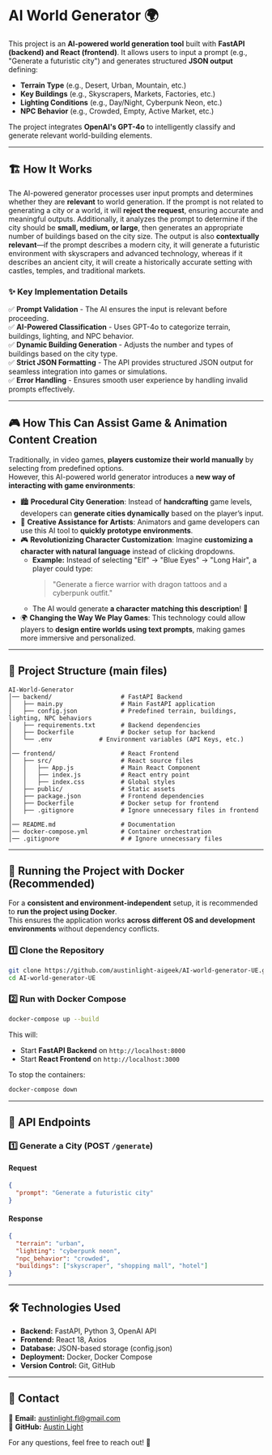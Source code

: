 # AI World Generator 🌍

This project is an **AI-powered world generation tool** built with **FastAPI (backend) and React (frontend)**.
It allows users to input a prompt (e.g., "Generate a futuristic city") and generates structured **JSON output** defining:

- **Terrain Type** (e.g., Desert, Urban, Mountain, etc.)
- **Key Buildings** (e.g., Skyscrapers, Markets, Factories, etc.)
- **Lighting Conditions** (e.g., Day/Night, Cyberpunk Neon, etc.)
- **NPC Behavior** (e.g., Crowded, Empty, Active Market, etc.)

The project integrates **OpenAI's GPT-4o** to intelligently classify and generate relevant world-building elements.

---

## 🏗️ How It Works

The AI-powered generator processes user input prompts and determines whether they are **relevant** to world generation.
If the prompt is not related to generating a city or a world, it will **reject the request**, ensuring accurate and meaningful outputs.
Additionally, it analyzes the prompt to determine if the city should be **small, medium, or large**, then generates an appropriate number of buildings based on the city size.
The output is also **contextually relevant**—if the prompt describes a modern city, it will generate a futuristic environment with skyscrapers and advanced technology, whereas if it describes an ancient city, it will create a historically accurate setting with castles, temples, and traditional markets.

### ✨ **Key Implementation Details**

✅ **Prompt Validation** - The AI ensures the input is relevant before proceeding.  
✅ **AI-Powered Classification** - Uses GPT-4o to categorize terrain, buildings, lighting, and NPC behavior.  
✅ **Dynamic Building Generation** - Adjusts the number and types of buildings based on the city type.  
✅ **Strict JSON Formatting** - The API provides structured JSON output for seamless integration into games or simulations.  
✅ **Error Handling** - Ensures smooth user experience by handling invalid prompts effectively.

---

## 🎮 How This Can Assist Game & Animation Content Creation

Traditionally, in video games, **players customize their world manually** by selecting from predefined options.  
However, this AI-powered world generator introduces a **new way of interacting with game environments**:

- 🏙️ **Procedural City Generation**: Instead of **handcrafting** game levels, developers can **generate cities dynamically** based on the player’s input.
- 🎨 **Creative Assistance for Artists**: Animators and game developers can use this AI tool to **quickly prototype environments**.
- 🎮 **Revolutionizing Character Customization**: Imagine **customizing a character with natural language** instead of clicking dropdowns.
  - **Example:** Instead of selecting "Elf" → "Blue Eyes" → "Long Hair", a player could type:
    > "Generate a fierce warrior with dragon tattoos and a cyberpunk outfit."
  - The AI would generate **a character matching this description**! 🚀
- 🌍 **Changing the Way We Play Games**: This technology could allow players to **design entire worlds using text prompts**, making games more immersive and personalized.

---

## 📂 Project Structure (main files)

```
AI-World-Generator
│── backend/                   # FastAPI Backend
│   ├── main.py                # Main FastAPI application
│   ├── config.json            # Predefined terrain, buildings, lighting, NPC behaviors
│   ├── requirements.txt       # Backend dependencies
│   ├── Dockerfile             # Docker setup for backend
│   └── .env             # Environment variables (API Keys, etc.)
│
│── frontend/                  # React Frontend
│   ├── src/                   # React source files
│   │   ├── App.js             # Main React Component
│   │   ├── index.js           # React entry point
│   │   ├── index.css          # Global styles
│   ├── public/                # Static assets
│   ├── package.json           # Frontend dependencies
│   ├── Dockerfile             # Docker setup for frontend
│   ├── .gitignore             # Ignore unnecessary files in frontend
│
│── README.md                  # Documentation
│── docker-compose.yml         # Container orchestration
│── .gitignore                 # # Ignore unnecessary files
```

---

## 🐳 Running the Project with Docker (Recommended)

For a **consistent and environment-independent** setup, it is recommended to **run the project using Docker**.  
This ensures the application works **across different OS and development environments** without dependency conflicts.

### **1️⃣ Clone the Repository**

```sh
git clone https://github.com/austinlight-aigeek/AI-world-generator-UE.git
cd AI-world-generator-UE
```

### **2️⃣ Run with Docker Compose**

```sh
docker-compose up --build
```

This will:

- Start **FastAPI Backend** on `http://localhost:8000`
- Start **React Frontend** on `http://localhost:3000`

To stop the containers:

```sh
docker-compose down
```

---

## 📡 API Endpoints

### **1️⃣ Generate a City (POST `/generate`)**

#### **Request**

```json
{
  "prompt": "Generate a futuristic city"
}
```

#### **Response**

```json
{
  "terrain": "urban",
  "lighting": "cyberpunk neon",
  "npc_behavior": "crowded",
  "buildings": ["skyscraper", "shopping mall", "hotel"]
}
```

---

## 🛠 Technologies Used

- **Backend:** FastAPI, Python 3, OpenAI API
- **Frontend:** React 18, Axios
- **Database:** JSON-based storage (config.json)
- **Deployment:** Docker, Docker Compose
- **Version Control:** Git, GitHub

---

## 📩 Contact

📧 **Email:** austinlight.fl@gmail.com  
🔗 **GitHub:** [Austin Light](https://github.com/austinlight-aigeek)

For any questions, feel free to reach out! 🚀

